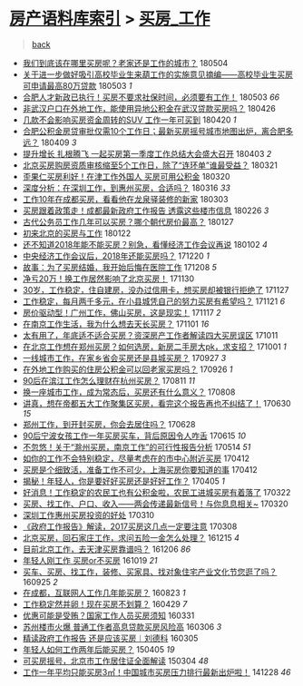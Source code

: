 [房产语料库索引](../../README.md)  > [买房_工作](买房_工作.md)
====
> [back](../README.md)

- [我们到底该在哪里买房呢？老家还是工作的城市？](http://jkwz.applinzi.com/ittc/7099393064592475147.html#%E6%88%91%E4%BB%AC%E5%88%B0%E5%BA%95%E8%AF%A5%E5%9C%A8%E5%93%AA%E9%87%8C%E4%B9%B0%E6%88%BF%E5%91%A2%EF%BC%9F%E8%80%81%E5%AE%B6%E8%BF%98%E6%98%AF%E5%B7%A5%E4%BD%9C%E7%9A%84%E5%9F%8E%E5%B8%82%EF%BC%9F) 180504  
- [关于进一步做好吸引高校毕业生来葫工作的实施意见摘编——高校毕业生买房可申请最高80万贷款](http://jkwz.applinzi.com/ittc/7098931065605587984.html#%E5%85%B3%E4%BA%8E%E8%BF%9B%E4%B8%80%E6%AD%A5%E5%81%9A%E5%A5%BD%E5%90%B8%E5%BC%95%E9%AB%98%E6%A0%A1%E6%AF%95%E4%B8%9A%E7%94%9F%E6%9D%A5%E8%91%AB%E5%B7%A5%E4%BD%9C%E7%9A%84%E5%AE%9E%E6%96%BD%E6%84%8F%E8%A7%81%E6%91%98%E7%BC%96%E2%80%94%E2%80%94%E9%AB%98%E6%A0%A1%E6%AF%95%E4%B8%9A%E7%94%9F%E4%B9%B0%E6%88%BF%E5%8F%AF%E7%94%B3%E8%AF%B7%E6%9C%80%E9%AB%9880%E4%B8%87%E8%B4%B7%E6%AC%BE) 180503 *1* 
- [合肥人才新政已执行！买房不要求社保时间，必须要有工作！](http://jkwz.applinzi.com/ittc/7098807611598308369.html#%E5%90%88%E8%82%A5%E4%BA%BA%E6%89%8D%E6%96%B0%E6%94%BF%E5%B7%B2%E6%89%A7%E8%A1%8C%EF%BC%81%E4%B9%B0%E6%88%BF%E4%B8%8D%E8%A6%81%E6%B1%82%E7%A4%BE%E4%BF%9D%E6%97%B6%E9%97%B4%EF%BC%8C%E5%BF%85%E9%A1%BB%E8%A6%81%E6%9C%89%E5%B7%A5%E4%BD%9C%EF%BC%81) 180503 *66* 
- [非武汉户口在外地工作，能使用异地公积金在武汉贷款买房吗？](http://jkwz.applinzi.com/ittc/7096248426973103111.html#%E9%9D%9E%E6%AD%A6%E6%B1%89%E6%88%B7%E5%8F%A3%E5%9C%A8%E5%A4%96%E5%9C%B0%E5%B7%A5%E4%BD%9C%EF%BC%8C%E8%83%BD%E4%BD%BF%E7%94%A8%E5%BC%82%E5%9C%B0%E5%85%AC%E7%A7%AF%E9%87%91%E5%9C%A8%E6%AD%A6%E6%B1%89%E8%B4%B7%E6%AC%BE%E4%B9%B0%E6%88%BF%E5%90%97%EF%BC%9F) 180426  
- [几款不会影响买房资金周转的SUV 工作一年可买到](http://jkwz.applinzi.com/ittc/7094167413379826705.html#%E5%87%A0%E6%AC%BE%E4%B8%8D%E4%BC%9A%E5%BD%B1%E5%93%8D%E4%B9%B0%E6%88%BF%E8%B5%84%E9%87%91%E5%91%A8%E8%BD%AC%E7%9A%84SUV+%E5%B7%A5%E4%BD%9C%E4%B8%80%E5%B9%B4%E5%8F%AF%E4%B9%B0%E5%88%B0) 180420 *1* 
- [合肥公积金房贷审批仅需10个工作日；最新买房摇号城市地图出炉，离合肥多远？](http://jkwz.applinzi.com/ittc/7090080698952320010.html#%E5%90%88%E8%82%A5%E5%85%AC%E7%A7%AF%E9%87%91%E6%88%BF%E8%B4%B7%E5%AE%A1%E6%89%B9%E4%BB%85%E9%9C%8010%E4%B8%AA%E5%B7%A5%E4%BD%9C%E6%97%A5%EF%BC%9B%E6%9C%80%E6%96%B0%E4%B9%B0%E6%88%BF%E6%91%87%E5%8F%B7%E5%9F%8E%E5%B8%82%E5%9C%B0%E5%9B%BE%E5%87%BA%E7%82%89%EF%BC%8C%E7%A6%BB%E5%90%88%E8%82%A5%E5%A4%9A%E8%BF%9C%EF%BC%9F) 180409 *3* 
- [提升增长 扎根腾飞 一起买房第一季度工作总结大会盛大召开](http://jkwz.applinzi.com/ittc/7087816287927665681.html#%E6%8F%90%E5%8D%87%E5%A2%9E%E9%95%BF+%E6%89%8E%E6%A0%B9%E8%85%BE%E9%A3%9E+%E4%B8%80%E8%B5%B7%E4%B9%B0%E6%88%BF%E7%AC%AC%E4%B8%80%E5%AD%A3%E5%BA%A6%E5%B7%A5%E4%BD%9C%E6%80%BB%E7%BB%93%E5%A4%A7%E4%BC%9A%E7%9B%9B%E5%A4%A7%E5%8F%AC%E5%BC%80) 180403 *2* 
- [北京买房购房资质审核缩至5个工作日，除了“连环单”谁最受益？](http://jkwz.applinzi.com/ittc/7083044265817277447.html#%E5%8C%97%E4%BA%AC%E4%B9%B0%E6%88%BF%E8%B4%AD%E6%88%BF%E8%B5%84%E8%B4%A8%E5%AE%A1%E6%A0%B8%E7%BC%A9%E8%87%B35%E4%B8%AA%E5%B7%A5%E4%BD%9C%E6%97%A5%EF%BC%8C%E9%99%A4%E4%BA%86%E2%80%9C%E8%BF%9E%E7%8E%AF%E5%8D%95%E2%80%9D%E8%B0%81%E6%9C%80%E5%8F%97%E7%9B%8A%EF%BC%9F) 180321  
- [歪果仁买房利好！在津工作外国人 买房可用公积金](http://jkwz.applinzi.com/ittc/7082620939798053895.html#%E6%AD%AA%E6%9E%9C%E4%BB%81%E4%B9%B0%E6%88%BF%E5%88%A9%E5%A5%BD%EF%BC%81%E5%9C%A8%E6%B4%A5%E5%B7%A5%E4%BD%9C%E5%A4%96%E5%9B%BD%E4%BA%BA+%E4%B9%B0%E6%88%BF%E5%8F%AF%E7%94%A8%E5%85%AC%E7%A7%AF%E9%87%91) 180320  
- [深度分析：在深圳工作，到惠州买房，合适吗？](http://jkwz.applinzi.com/ittc/7080833616219472913.html#%E6%B7%B1%E5%BA%A6%E5%88%86%E6%9E%90%EF%BC%9A%E5%9C%A8%E6%B7%B1%E5%9C%B3%E5%B7%A5%E4%BD%9C%EF%BC%8C%E5%88%B0%E6%83%A0%E5%B7%9E%E4%B9%B0%E6%88%BF%EF%BC%8C%E5%90%88%E9%80%82%E5%90%97%EF%BC%9F) 180316 *33* 
- [工作10年在成都买房，看看他在龙泉驿装修的新家](http://jkwz.applinzi.com/ittc/7076217469255812106.html#%E5%B7%A5%E4%BD%9C10%E5%B9%B4%E5%9C%A8%E6%88%90%E9%83%BD%E4%B9%B0%E6%88%BF%EF%BC%8C%E7%9C%8B%E7%9C%8B%E4%BB%96%E5%9C%A8%E9%BE%99%E6%B3%89%E9%A9%BF%E8%A3%85%E4%BF%AE%E7%9A%84%E6%96%B0%E5%AE%B6) 180303  
- [买房跟着政策走！成都最新政府工作报告 透露这些楼市信息](http://jkwz.applinzi.com/ittc/7074315178735043591.html#%E4%B9%B0%E6%88%BF%E8%B7%9F%E7%9D%80%E6%94%BF%E7%AD%96%E8%B5%B0%EF%BC%81%E6%88%90%E9%83%BD%E6%9C%80%E6%96%B0%E6%94%BF%E5%BA%9C%E5%B7%A5%E4%BD%9C%E6%8A%A5%E5%91%8A+%E9%80%8F%E9%9C%B2%E8%BF%99%E4%BA%9B%E6%A5%BC%E5%B8%82%E4%BF%A1%E6%81%AF) 180226 *3* 
- [古代公务员工作几年可以买房？哪个朝代房价最高？](http://jkwz.applinzi.com/ittc/7063217209097061387.html#%E5%8F%A4%E4%BB%A3%E5%85%AC%E5%8A%A1%E5%91%98%E5%B7%A5%E4%BD%9C%E5%87%A0%E5%B9%B4%E5%8F%AF%E4%BB%A5%E4%B9%B0%E6%88%BF%EF%BC%9F%E5%93%AA%E4%B8%AA%E6%9C%9D%E4%BB%A3%E6%88%BF%E4%BB%B7%E6%9C%80%E9%AB%98%EF%BC%9F) 180127  
- [初来北京的买房与工作](http://jkwz.applinzi.com/ittc/7061450577618142225.html#%E5%88%9D%E6%9D%A5%E5%8C%97%E4%BA%AC%E7%9A%84%E4%B9%B0%E6%88%BF%E4%B8%8E%E5%B7%A5%E4%BD%9C) 180122  
- [还不知道2018年能不能买房？别急，看懂经济工作会议再说](http://jkwz.applinzi.com/ittc/7053987800439849995.html#%E8%BF%98%E4%B8%8D%E7%9F%A5%E9%81%932018%E5%B9%B4%E8%83%BD%E4%B8%8D%E8%83%BD%E4%B9%B0%E6%88%BF%EF%BC%9F%E5%88%AB%E6%80%A5%EF%BC%8C%E7%9C%8B%E6%87%82%E7%BB%8F%E6%B5%8E%E5%B7%A5%E4%BD%9C%E4%BC%9A%E8%AE%AE%E5%86%8D%E8%AF%B4) 180102 *4* 
- [中央经济工作会议后，2018年还能买房吗？](http://jkwz.applinzi.com/ittc/7049305850038977553.html#%E4%B8%AD%E5%A4%AE%E7%BB%8F%E6%B5%8E%E5%B7%A5%E4%BD%9C%E4%BC%9A%E8%AE%AE%E5%90%8E%EF%BC%8C2018%E5%B9%B4%E8%BF%98%E8%83%BD%E4%B9%B0%E6%88%BF%E5%90%97%EF%BC%9F) 171220 *1* 
- [故事：为了买房结婚，我开始后悔在医院工作](http://jkwz.applinzi.com/ittc/7044751125339702289.html#%E6%95%85%E4%BA%8B%EF%BC%9A%E4%B8%BA%E4%BA%86%E4%B9%B0%E6%88%BF%E7%BB%93%E5%A9%9A%EF%BC%8C%E6%88%91%E5%BC%80%E5%A7%8B%E5%90%8E%E6%82%94%E5%9C%A8%E5%8C%BB%E9%99%A2%E5%B7%A5%E4%BD%9C) 171208 *5* 
- [净亏20万！换工作居然影响了北京买房！](http://jkwz.applinzi.com/ittc/7041874705705862160.html#%E5%87%80%E4%BA%8F20%E4%B8%87%EF%BC%81%E6%8D%A2%E5%B7%A5%E4%BD%9C%E5%B1%85%E7%84%B6%E5%BD%B1%E5%93%8D%E4%BA%86%E5%8C%97%E4%BA%AC%E4%B9%B0%E6%88%BF%EF%BC%81) 171130  
- [30岁，工作稳定，住自建房，没办过信用卡，想买房却被银行拒绝了](http://jkwz.applinzi.com/ittc/7040654950785352721.html#30%E5%B2%81%EF%BC%8C%E5%B7%A5%E4%BD%9C%E7%A8%B3%E5%AE%9A%EF%BC%8C%E4%BD%8F%E8%87%AA%E5%BB%BA%E6%88%BF%EF%BC%8C%E6%B2%A1%E5%8A%9E%E8%BF%87%E4%BF%A1%E7%94%A8%E5%8D%A1%EF%BC%8C%E6%83%B3%E4%B9%B0%E6%88%BF%E5%8D%B4%E8%A2%AB%E9%93%B6%E8%A1%8C%E6%8B%92%E7%BB%9D%E4%BA%86) 171127  
- [工作稳定，每月两千多元，在小县城凭自己的努力买房有希望吗？](http://jkwz.applinzi.com/ittc/7038365660005008401.html#%E5%B7%A5%E4%BD%9C%E7%A8%B3%E5%AE%9A%EF%BC%8C%E6%AF%8F%E6%9C%88%E4%B8%A4%E5%8D%83%E5%A4%9A%E5%85%83%EF%BC%8C%E5%9C%A8%E5%B0%8F%E5%8E%BF%E5%9F%8E%E5%87%AD%E8%87%AA%E5%B7%B1%E7%9A%84%E5%8A%AA%E5%8A%9B%E4%B9%B0%E6%88%BF%E6%9C%89%E5%B8%8C%E6%9C%9B%E5%90%97%EF%BC%9F) 171121 *6* 
- [房价驱动型！广州工作，佛山买房，这是现实！](http://jkwz.applinzi.com/ittc/7036969140437386256.html#%E6%88%BF%E4%BB%B7%E9%A9%B1%E5%8A%A8%E5%9E%8B%EF%BC%81%E5%B9%BF%E5%B7%9E%E5%B7%A5%E4%BD%9C%EF%BC%8C%E4%BD%9B%E5%B1%B1%E4%B9%B0%E6%88%BF%EF%BC%8C%E8%BF%99%E6%98%AF%E7%8E%B0%E5%AE%9E%EF%BC%81) 171117 *2* 
- [在南京工作生活，我为什么想去天长买房？](http://jkwz.applinzi.com/ittc/7031051549151855633.html#%E5%9C%A8%E5%8D%97%E4%BA%AC%E5%B7%A5%E4%BD%9C%E7%94%9F%E6%B4%BB%EF%BC%8C%E6%88%91%E4%B8%BA%E4%BB%80%E4%B9%88%E6%83%B3%E5%8E%BB%E5%A4%A9%E9%95%BF%E4%B9%B0%E6%88%BF%EF%BC%9F) 171101 *16* 
- [太有用了，年底适不适合买房？资深房产工作者解读四大买房误区](http://jkwz.applinzi.com/ittc/7023251594077013009.html#%E5%A4%AA%E6%9C%89%E7%94%A8%E4%BA%86%EF%BC%8C%E5%B9%B4%E5%BA%95%E9%80%82%E4%B8%8D%E9%80%82%E5%90%88%E4%B9%B0%E6%88%BF%EF%BC%9F%E8%B5%84%E6%B7%B1%E6%88%BF%E4%BA%A7%E5%B7%A5%E4%BD%9C%E8%80%85%E8%A7%A3%E8%AF%BB%E5%9B%9B%E5%A4%A7%E4%B9%B0%E6%88%BF%E8%AF%AF%E5%8C%BA) 171011  
- [在北京工作想在郑州买房？如何选房，新房二手房大pk，求支招？](http://jkwz.applinzi.com/ittc/7019547112537326608.html#%E5%9C%A8%E5%8C%97%E4%BA%AC%E5%B7%A5%E4%BD%9C%E6%83%B3%E5%9C%A8%E9%83%91%E5%B7%9E%E4%B9%B0%E6%88%BF%EF%BC%9F%E5%A6%82%E4%BD%95%E9%80%89%E6%88%BF%EF%BC%8C%E6%96%B0%E6%88%BF%E4%BA%8C%E6%89%8B%E6%88%BF%E5%A4%A7pk%EF%BC%8C%E6%B1%82%E6%94%AF%E6%8B%9B%EF%BC%9F) 171001 *1* 
- [一线城市工作，在家乡省会买房还是县城买房？](http://jkwz.applinzi.com/ittc/7018091534384366608.html#%E4%B8%80%E7%BA%BF%E5%9F%8E%E5%B8%82%E5%B7%A5%E4%BD%9C%EF%BC%8C%E5%9C%A8%E5%AE%B6%E4%B9%A1%E7%9C%81%E4%BC%9A%E4%B9%B0%E6%88%BF%E8%BF%98%E6%98%AF%E5%8E%BF%E5%9F%8E%E4%B9%B0%E6%88%BF%EF%BC%9F) 170927 *3* 
- [在外地工作购买的住房公积金可以回老家买房吗？](http://jkwz.applinzi.com/ittc/7017677517438321680.html#%E5%9C%A8%E5%A4%96%E5%9C%B0%E5%B7%A5%E4%BD%9C%E8%B4%AD%E4%B9%B0%E7%9A%84%E4%BD%8F%E6%88%BF%E5%85%AC%E7%A7%AF%E9%87%91%E5%8F%AF%E4%BB%A5%E5%9B%9E%E8%80%81%E5%AE%B6%E4%B9%B0%E6%88%BF%E5%90%97%EF%BC%9F) 170926 *1* 
- [90后在滨江工作怎么理财在杭州买房？](http://jkwz.applinzi.com/ittc/7000532113550771217.html#90%E5%90%8E%E5%9C%A8%E6%BB%A8%E6%B1%9F%E5%B7%A5%E4%BD%9C%E6%80%8E%E4%B9%88%E7%90%86%E8%B4%A2%E5%9C%A8%E6%9D%AD%E5%B7%9E%E4%B9%B0%E6%88%BF%EF%BC%9F) 170811 *11* 
- [换一座城市工作，成为常态后，买房还有什么意义？](http://jkwz.applinzi.com/ittc/6999548821183661073.html#%E6%8D%A2%E4%B8%80%E5%BA%A7%E5%9F%8E%E5%B8%82%E5%B7%A5%E4%BD%9C%EF%BC%8C%E6%88%90%E4%B8%BA%E5%B8%B8%E6%80%81%E5%90%8E%EF%BC%8C%E4%B9%B0%E6%88%BF%E8%BF%98%E6%9C%89%E4%BB%80%E4%B9%88%E6%84%8F%E4%B9%89%EF%BC%9F) 170808  
- [讲真，想在帝都五大工作聚集区买房，看完这个报告再也不纠结了！](http://jkwz.applinzi.com/ittc/6984921090282226692.html#%E8%AE%B2%E7%9C%9F%EF%BC%8C%E6%83%B3%E5%9C%A8%E5%B8%9D%E9%83%BD%E4%BA%94%E5%A4%A7%E5%B7%A5%E4%BD%9C%E8%81%9A%E9%9B%86%E5%8C%BA%E4%B9%B0%E6%88%BF%EF%BC%8C%E7%9C%8B%E5%AE%8C%E8%BF%99%E4%B8%AA%E6%8A%A5%E5%91%8A%E5%86%8D%E4%B9%9F%E4%B8%8D%E7%BA%A0%E7%BB%93%E4%BA%86%EF%BC%81) 170630 *15* 
- [郑州工作，到开封买房，你会去居住吗？](http://jkwz.applinzi.com/ittc/6984264802942583813.html#%E9%83%91%E5%B7%9E%E5%B7%A5%E4%BD%9C%EF%BC%8C%E5%88%B0%E5%BC%80%E5%B0%81%E4%B9%B0%E6%88%BF%EF%BC%8C%E4%BD%A0%E4%BC%9A%E5%8E%BB%E5%B1%85%E4%BD%8F%E5%90%97%EF%BC%9F) 170628  
- [90后宁波女孩工作一年买房买车，背后原因令人咋舌](http://jkwz.applinzi.com/ittc/6979422622700798981.html#90%E5%90%8E%E5%AE%81%E6%B3%A2%E5%A5%B3%E5%AD%A9%E5%B7%A5%E4%BD%9C%E4%B8%80%E5%B9%B4%E4%B9%B0%E6%88%BF%E4%B9%B0%E8%BD%A6%EF%BC%8C%E8%83%8C%E5%90%8E%E5%8E%9F%E5%9B%A0%E4%BB%A4%E4%BA%BA%E5%92%8B%E8%88%8C) 170615 *10* 
- [不忽悠！关于“滁州买房，南京工作”的可行性报告分析](http://jkwz.applinzi.com/ittc/6967459385088410629.html#%E4%B8%8D%E5%BF%BD%E6%82%A0%EF%BC%81%E5%85%B3%E4%BA%8E%E2%80%9C%E6%BB%81%E5%B7%9E%E4%B9%B0%E6%88%BF%EF%BC%8C%E5%8D%97%E4%BA%AC%E5%B7%A5%E4%BD%9C%E2%80%9D%E7%9A%84%E5%8F%AF%E8%A1%8C%E6%80%A7%E6%8A%A5%E5%91%8A%E5%88%86%E6%9E%90) 170514 *51* 
- [如你的工作不会特别稳定，尽量考虑在的市中心附近买房](http://jkwz.applinzi.com/ittc/6955733105158652932.html#%E5%A6%82%E4%BD%A0%E7%9A%84%E5%B7%A5%E4%BD%9C%E4%B8%8D%E4%BC%9A%E7%89%B9%E5%88%AB%E7%A8%B3%E5%AE%9A%EF%BC%8C%E5%B0%BD%E9%87%8F%E8%80%83%E8%99%91%E5%9C%A8%E7%9A%84%E5%B8%82%E4%B8%AD%E5%BF%83%E9%99%84%E8%BF%91%E4%B9%B0%E6%88%BF) 170412  
- [买房是个细致活，准备工作不可少，上海买房你要知道的事](http://jkwz.applinzi.com/ittc/6955683626476897285.html#%E4%B9%B0%E6%88%BF%E6%98%AF%E4%B8%AA%E7%BB%86%E8%87%B4%E6%B4%BB%EF%BC%8C%E5%87%86%E5%A4%87%E5%B7%A5%E4%BD%9C%E4%B8%8D%E5%8F%AF%E5%B0%91%EF%BC%8C%E4%B8%8A%E6%B5%B7%E4%B9%B0%E6%88%BF%E4%BD%A0%E8%A6%81%E7%9F%A5%E9%81%93%E7%9A%84%E4%BA%8B) 170412  
- [揭秘！年轻人，你是要好好买房还是好好工作？](http://jkwz.applinzi.com/ittc/6953090471835468805.html#%E6%8F%AD%E7%A7%98%EF%BC%81%E5%B9%B4%E8%BD%BB%E4%BA%BA%EF%BC%8C%E4%BD%A0%E6%98%AF%E8%A6%81%E5%A5%BD%E5%A5%BD%E4%B9%B0%E6%88%BF%E8%BF%98%E6%98%AF%E5%A5%BD%E5%A5%BD%E5%B7%A5%E4%BD%9C%EF%BC%9F) 170405 *1* 
- [好消息！工作稳定的农民工也有公积金啦，农民工进城买房有着落了](http://jkwz.applinzi.com/ittc/6947878653542269957.html#%E5%A5%BD%E6%B6%88%E6%81%AF%EF%BC%81%E5%B7%A5%E4%BD%9C%E7%A8%B3%E5%AE%9A%E7%9A%84%E5%86%9C%E6%B0%91%E5%B7%A5%E4%B9%9F%E6%9C%89%E5%85%AC%E7%A7%AF%E9%87%91%E5%95%A6%EF%BC%8C%E5%86%9C%E6%B0%91%E5%B7%A5%E8%BF%9B%E5%9F%8E%E4%B9%B0%E6%88%BF%E6%9C%89%E7%9D%80%E8%90%BD%E4%BA%86) 170322  
- [买房、找工作、户口、收入——两会传递最新信号！与你息息相关~](http://jkwz.applinzi.com/ittc/6947034305619559428.html#%E4%B9%B0%E6%88%BF%E3%80%81%E6%89%BE%E5%B7%A5%E4%BD%9C%E3%80%81%E6%88%B7%E5%8F%A3%E3%80%81%E6%94%B6%E5%85%A5%E2%80%94%E2%80%94%E4%B8%A4%E4%BC%9A%E4%BC%A0%E9%80%92%E6%9C%80%E6%96%B0%E4%BF%A1%E5%8F%B7%EF%BC%81%E4%B8%8E%E4%BD%A0%E6%81%AF%E6%81%AF%E7%9B%B8%E5%85%B3%7E) 170320  
- [深圳工作惠州买房投资的好处](http://jkwz.applinzi.com/ittc/6943347395382477828.html#%E6%B7%B1%E5%9C%B3%E5%B7%A5%E4%BD%9C%E6%83%A0%E5%B7%9E%E4%B9%B0%E6%88%BF%E6%8A%95%E8%B5%84%E7%9A%84%E5%A5%BD%E5%A4%84) 170310  
- [《政府工作报告》解读，2017买房这几点一定要注意](http://jkwz.applinzi.com/ittc/6942594085155243013.html#%E3%80%8A%E6%94%BF%E5%BA%9C%E5%B7%A5%E4%BD%9C%E6%8A%A5%E5%91%8A%E3%80%8B%E8%A7%A3%E8%AF%BB%EF%BC%8C2017%E4%B9%B0%E6%88%BF%E8%BF%99%E5%87%A0%E7%82%B9%E4%B8%80%E5%AE%9A%E8%A6%81%E6%B3%A8%E6%84%8F) 170308  
- [北京买房，回石家庄工作，求问五险一金怎么处理？](http://jkwz.applinzi.com/ittc/6911812406744712196.html#%E5%8C%97%E4%BA%AC%E4%B9%B0%E6%88%BF%EF%BC%8C%E5%9B%9E%E7%9F%B3%E5%AE%B6%E5%BA%84%E5%B7%A5%E4%BD%9C%EF%BC%8C%E6%B1%82%E9%97%AE%E4%BA%94%E9%99%A9%E4%B8%80%E9%87%91%E6%80%8E%E4%B9%88%E5%A4%84%E7%90%86%EF%BC%9F) 161215 *4* 
- [目前北京工作，去天津买房靠谱吗？](http://jkwz.applinzi.com/ittc/6908462061297599492.html#%E7%9B%AE%E5%89%8D%E5%8C%97%E4%BA%AC%E5%B7%A5%E4%BD%9C%EF%BC%8C%E5%8E%BB%E5%A4%A9%E6%B4%A5%E4%B9%B0%E6%88%BF%E9%9D%A0%E8%B0%B1%E5%90%97%EF%BC%9F) 161206 *86* 
- [年轻人刚工作 买房or不买房](http://jkwz.applinzi.com/ittc/6890594668013683717.html#%E5%B9%B4%E8%BD%BB%E4%BA%BA%E5%88%9A%E5%B7%A5%E4%BD%9C+%E4%B9%B0%E6%88%BFor%E4%B8%8D%E4%B9%B0%E6%88%BF) 161019 *21* 
- [买车、买房、找工作，装修、买家具、找对象住宅产业文化节您逛了吗？](http://jkwz.applinzi.com/ittc/6881847231975523333.html#%E4%B9%B0%E8%BD%A6%E3%80%81%E4%B9%B0%E6%88%BF%E3%80%81%E6%89%BE%E5%B7%A5%E4%BD%9C%EF%BC%8C%E8%A3%85%E4%BF%AE%E3%80%81%E4%B9%B0%E5%AE%B6%E5%85%B7%E3%80%81%E6%89%BE%E5%AF%B9%E8%B1%A1%E4%BD%8F%E5%AE%85%E4%BA%A7%E4%B8%9A%E6%96%87%E5%8C%96%E8%8A%82%E6%82%A8%E9%80%9B%E4%BA%86%E5%90%97%EF%BC%9F) 160925 *2* 
- [在成都，互联网人工作几年能买房？](http://jkwz.applinzi.com/ittc/6869506242313192452.html#%E5%9C%A8%E6%88%90%E9%83%BD%EF%BC%8C%E4%BA%92%E8%81%94%E7%BD%91%E4%BA%BA%E5%B7%A5%E4%BD%9C%E5%87%A0%E5%B9%B4%E8%83%BD%E4%B9%B0%E6%88%BF%EF%BC%9F) 160823 *1* 
- [工作稳定然并卵！现在买房不划算？](http://jkwz.applinzi.com/ittc/6826423535228421125.html#%E5%B7%A5%E4%BD%9C%E7%A8%B3%E5%AE%9A%E7%84%B6%E5%B9%B6%E5%8D%B5%EF%BC%81%E7%8E%B0%E5%9C%A8%E4%B9%B0%E6%88%BF%E4%B8%8D%E5%88%92%E7%AE%97%EF%BC%9F) 160429 *7* 
- [优惠可能是受贿？国家工作人员买房须知](http://jkwz.applinzi.com/ittc/6815812792279892997.html#%E4%BC%98%E6%83%A0%E5%8F%AF%E8%83%BD%E6%98%AF%E5%8F%97%E8%B4%BF%EF%BC%9F%E5%9B%BD%E5%AE%B6%E5%B7%A5%E4%BD%9C%E4%BA%BA%E5%91%98%E4%B9%B0%E6%88%BF%E9%A1%BB%E7%9F%A5) 160331  
- [苏州楼市火爆 普通工作者高息贷款买房风险高](http://jkwz.applinzi.com/ittc/6806525646620591108.html#%E8%8B%8F%E5%B7%9E%E6%A5%BC%E5%B8%82%E7%81%AB%E7%88%86+%E6%99%AE%E9%80%9A%E5%B7%A5%E4%BD%9C%E8%80%85%E9%AB%98%E6%81%AF%E8%B4%B7%E6%AC%BE%E4%B9%B0%E6%88%BF%E9%A3%8E%E9%99%A9%E9%AB%98) 160306 *3* 
- [精读政府工作报告 还是应该买房︱刘德科](http://jkwz.applinzi.com/ittc/6806179347031393285.html#%E7%B2%BE%E8%AF%BB%E6%94%BF%E5%BA%9C%E5%B7%A5%E4%BD%9C%E6%8A%A5%E5%91%8A+%E8%BF%98%E6%98%AF%E5%BA%94%E8%AF%A5%E4%B9%B0%E6%88%BF%EF%B8%B1%E5%88%98%E5%BE%B7%E7%A7%91) 160305  
- [年轻人如何工作两年后能买房？](http://jkwz.applinzi.com/ittc/547650611398712957.html#%E5%B9%B4%E8%BD%BB%E4%BA%BA%E5%A6%82%E4%BD%95%E5%B7%A5%E4%BD%9C%E4%B8%A4%E5%B9%B4%E5%90%8E%E8%83%BD%E4%B9%B0%E6%88%BF%EF%BC%9F) 150405 *19* 
- [可买房摇号，北京市工作居住证全面解读](http://jkwz.applinzi.com/ittc/547650611394585741.html#%E5%8F%AF%E4%B9%B0%E6%88%BF%E6%91%87%E5%8F%B7%EF%BC%8C%E5%8C%97%E4%BA%AC%E5%B8%82%E5%B7%A5%E4%BD%9C%E5%B1%85%E4%BD%8F%E8%AF%81%E5%85%A8%E9%9D%A2%E8%A7%A3%E8%AF%BB) 150304 *48* 
- [工作一年平均只能买房3㎡！中国城市买房压力排行最新出炉啦！](http://jkwz.applinzi.com/ittc/547650611383481837.html#%E5%B7%A5%E4%BD%9C%E4%B8%80%E5%B9%B4%E5%B9%B3%E5%9D%87%E5%8F%AA%E8%83%BD%E4%B9%B0%E6%88%BF3%E3%8E%A1%EF%BC%81%E4%B8%AD%E5%9B%BD%E5%9F%8E%E5%B8%82%E4%B9%B0%E6%88%BF%E5%8E%8B%E5%8A%9B%E6%8E%92%E8%A1%8C%E6%9C%80%E6%96%B0%E5%87%BA%E7%82%89%E5%95%A6%EF%BC%81) 141228 *46* 
